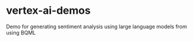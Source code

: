 # vertex-ai-demos
Demo for generating sentiment analysis using large language models from using BQML
